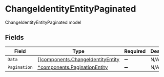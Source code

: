 # ChangeIdentityEntityPaginated

ChangeIdentityEntityPaginated model


## Fields

| Field                                                                                | Type                                                                                 | Required                                                                             | Description                                                                          |
| ------------------------------------------------------------------------------------ | ------------------------------------------------------------------------------------ | ------------------------------------------------------------------------------------ | ------------------------------------------------------------------------------------ |
| `Data`                                                                               | [][components.ChangeIdentityEntity](../../models/components/changeidentityentity.md) | :heavy_minus_sign:                                                                   | N/A                                                                                  |
| `Pagination`                                                                         | [*components.PaginationEntity](../../models/components/paginationentity.md)          | :heavy_minus_sign:                                                                   | N/A                                                                                  |